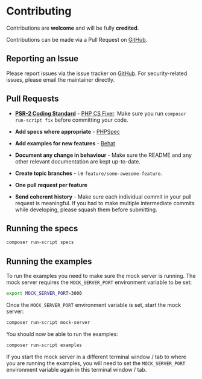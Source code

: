# Contributing

Contributions are **welcome** and will be fully **credited**.

Contributions can be made via a Pull Request on [GitHub](https://github.com/mike182uk/paypal-ipn-listener).

## Reporting an Issue

Please report issues via the issue tracker on [GitHub](https://github.com/mike182uk/paypal-ipn-listener). For security-related issues, please email the maintainer directly.

## Pull Requests

- **[PSR-2 Coding Standard](https://github.com/php-fig/fig-standards/blob/master/accepted/PSR-2-coding-style-guide.md)** - [PHP CS Fixer](https://github.com/FriendsOfPHP/PHP-CS-Fixer). Make sure you run `composer run-script fix` before committing your code.

- **Add specs where appropriate** - [PHPSpec](http://www.phpspec.net/en/latest/)

- **Add examples for new features** - [Behat](http://docs.behat.org/en/v3.0/)

- **Document any change in behaviour** - Make sure the README and any other relevant documentation are kept up-to-date.

- **Create topic branches** - i.e `feature/some-awesome-feature`.

- **One pull request per feature**

- **Send coherent history** - Make sure each individual commit in your pull request is meaningful. If you had to make multiple intermediate commits while developing, please squash them before submitting.

## Running the specs

```bash
composer run-script specs
```

## Running the examples

To run the examples you need to make sure the mock server is running. The mock server requires the `MOCK_SERVER_PORT` environment variable to be set:

```bash
export MOCK_SERVER_PORT=3000
```

Once the `MOCK_SERVER_PORT` environment variable is set, start the mock server:

```bash
composer run-script mock-server
```

You should now be able to run the examples:

```bash
composer run-script examples
```

If you start the mock server in a different terminal window / tab to where you are running the examples, you will need to set the `MOCK_SERVER_PORT` environment variable again in this terminal window / tab.
